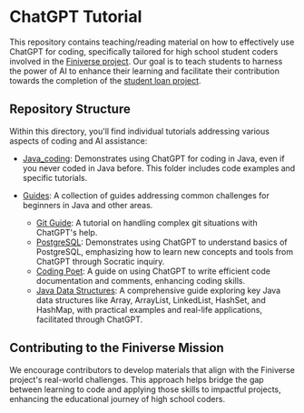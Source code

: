 # ChatGPT Tutorial

This repository contains teaching/reading material on how to effectively use ChatGPT for coding, specifically tailored for high school student coders involved in the [Finiverse project](https://www.finiverse.org/our-mission). Our goal is to teach students to harness the power of AI to enhance their learning and facilitate their contribution towards the completion of the [student loan project](https://www.finiverse.org/college-costs).

## Repository Structure
Within this directory, you'll find individual tutorials addressing various aspects of coding and AI assistance:

- [Java_coding](Java_coding): Demonstrates using ChatGPT for coding in Java, even if you never coded in Java before. This folder includes code examples and specific tutorials.

- [Guides](Guides): A collection of guides addressing common challenges for beginners in Java and other areas.
  - [Git Guide](Guides/GitGuide.md): A tutorial on handling complex git situations with ChatGPT's help.
  - [PostgreSQL](Guides/PostgreSQL.md): Demonstrates using ChatGPT to understand basics of PostgreSQL, emphasizing how to learn new concepts and tools from ChatGPT through Socratic inquiry.
  - [Coding Poet](Guides/CodingPoet.md): A guide on using ChatGPT to write efficient code documentation and comments, enhancing coding skills.
  - [Java Data Structures](Guides/DataStructure.md): A comprehensive guide exploring key Java data structures like Array, ArrayList, LinkedList, HashSet, and HashMap, with practical examples and real-life applications, facilitated through ChatGPT.

## Contributing to the Finiverse Mission
We encourage contributors to develop materials that align with the Finiverse project's real-world challenges. This approach helps bridge the gap between learning to code and applying those skills to impactful projects, enhancing the educational journey of high school coders.
